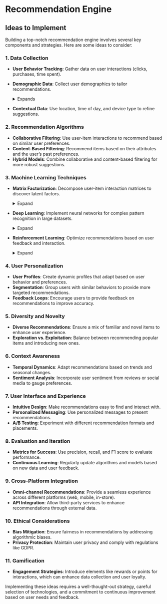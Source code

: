 # Recommendation Engine

## Ideas to Implement 

Building a top-notch recommendation engine involves several key components and strategies. Here are some ideas to consider:

### 1. **Data Collection**
   - **User Behavior Tracking**: Gather data on user interactions (clicks, purchases, time spent).
   - **Demographic Data**: Collect user demographics to tailor recommendations.
     <details>
        <summary>Expands</summary>

       Collecting and utilizing demographic data can significantly enhance the personalization of a recommendation engine. Here’s a deeper look at how it works and its benefits:

        ### What Demographic Data to Collect
        1. **Age**: Understanding the age range of users can help tailor recommendations to specific life stages (e.g., products for young adults vs. seniors).
        2. **Gender**: Certain products may appeal more to specific genders, allowing for targeted marketing and recommendations.
        3. **Location**: Geographic data can influence preferences based on local culture, trends, or climate (e.g., recommending winter gear in colder regions).
        4. **Income Level**: Insights into a user’s purchasing power can help suggest products within their budget.
        5. **Education Level**: This can influence the complexity or type of products recommended (e.g., books, courses).
        6. **Occupation**: Job roles can indicate specific interests or needs, allowing for targeted recommendations (e.g., tech tools for IT professionals).

        ### How to Collect Demographic Data
        - **User Profiles**: Encourage users to create profiles where they can voluntarily share demographic information.
        - **Surveys and Polls**: Use brief surveys during signup or app usage to gather demographic data.
        - **Social Media Integration**: Allow users to sign up via social media, where demographic data can be accessed with consent.
        - **Purchase History Analysis**: Analyze past purchases to infer demographic attributes (e.g., buying baby products suggests a parent).

        ### Utilizing Demographic Data for Recommendations
        1. **Personalization**: Tailor recommendations based on demographic segments. For example, recommend trending fashion items to younger users while suggesting home improvement products to older demographics.
        2. **Segmentation**: Group users into segments based on demographics, allowing for targeted marketing campaigns and curated content.
        3. **Trend Analysis**: Identify demographic trends over time to refine recommendations and stay ahead of market demands.
        4. **Cross-Demographic Recommendations**: Use demographic data to introduce users to items outside their typical interests, enhancing diversity in their experience.

        ### Benefits
        - **Improved Relevance**: Users receive recommendations that are more likely to resonate with their life stage and preferences.
        - **Increased Engagement**: Tailored recommendations can lead to higher click-through rates and conversions.
        - **Enhanced Customer Loyalty**: Personalized experiences foster a sense of understanding and connection, encouraging repeat visits.

        ### Considerations
        - **Privacy Concerns**: Always ensure data collection complies with privacy regulations (like GDPR) and prioritize user consent.
        - **Data Accuracy**: Encourage users to keep their demographic information up-to-date to maintain the accuracy of recommendations.

         By effectively leveraging demographic data, a recommendation engine can become significantly more intuitive and aligned with user needs, ultimately enhancing the overall user experience.
        
     </details>
     
   - **Contextual Data**: Use location, time of day, and device type to refine suggestions.

### 2. **Recommendation Algorithms**
   - **Collaborative Filtering**: Use user-item interactions to recommend based on similar user preferences.
   - **Content-Based Filtering**: Recommend items based on their attributes and the user’s past preferences.
   - **Hybrid Models**: Combine collaborative and content-based filtering for more robust suggestions.

### 3. **Machine Learning Techniques**
   - **Matrix Factorization**: Decompose user-item interaction matrices to discover latent factors.

      <details>
         <summary>Expand</summary>
         
     Matrix factorization is a powerful technique used in recommendation systems to identify latent factors that explain user preferences. Here’s how to achieve this in practice:

      ### 1. **Understanding the User-Item Interaction Matrix**
        - **Matrix Structure**: Create a user-item interaction matrix where rows represent users, columns represent items, and the values represent interactions (e.g., ratings, purchases, or clicks). This matrix is often    sparse, meaning many entries are missing.
         - **Example**: A matrix where users rate movies on a scale of 1 to 5.

      ### 2. **Choosing a Matrix Factorization Technique**
        - **Singular Value Decomposition (SVD)**: Decomposes the matrix into three lower-dimensional matrices: user factors, item factors, and singular values.
        - **Alternating Least Squares (ALS)**: An iterative approach that alternates between fixing user factors and optimizing item factors.
        - **Non-negative Matrix Factorization (NMF)**: Similar to SVD but constrains the factors to be non-negative, useful in certain contexts (e.g., when dealing with counts).

      ### 3. **Implementation Steps**
     1. **Data Preprocessing**:
         - **Normalization**: Scale the ratings (e.g., between 0 and 1) or use z-score normalization.
         - **Handling Missing Values**: Decide how to treat missing interactions (e.g., ignore, use zeros, or impute values).

      2. **Matrix Factorization**:
         - **Select the Number of Latent Factors**: Determine how many latent factors (dimensions) to use, often through experimentation.
         - **Factorization Process**:
         - For SVD, use libraries like NumPy or SciPy to perform the decomposition.
         - For ALS, implement using libraries such as Apache Spark’s MLlib, which is optimized for large datasets.
         - **Training**: Use optimization techniques to minimize the reconstruction error between the original matrix and the product of the factorized matrices.

      3. **Model Training**:
         - **Loss Function**: Define a loss function (e.g., mean squared error) to evaluate the difference between predicted and actual interactions.
         - **Regularization**: Implement regularization techniques (like L2 regularization) to prevent overfitting.
         - **Iterative Optimization**: Run multiple iterations (epochs) to refine the factor matrices.

      4. **Making Predictions**:
         - **Reconstruct the User-Item Matrix**: Multiply the user and item factor matrices to predict missing values.
         - **Recommendation Generation**: For each user, recommend items with the highest predicted values that the user hasn’t interacted with yet.

      ### 4. **Evaluating the Model**
        - **Metrics**: Use evaluation metrics such as RMSE (Root Mean Squared Error), MAE (Mean Absolute Error), or precision and recall for ranked lists.
         - **Cross-Validation**: Split data into training and test sets to validate model performance.

      ### 5. **Iterative Improvement**
        - **Hyperparameter Tuning**: Experiment with different numbers of latent factors, regularization strengths, and learning rates to improve model performance.
         - **Incorporate Additional Data**: Combine matrix factorization with other techniques (like collaborative filtering or content-based filtering) for a hybrid approach.

      ### 6. **Deployment**
        - **Real-Time Recommendations**: Once the model is trained, integrate it into your application to provide real-time recommendations based on user interactions.
         - **Updating the Model**: Continuously retrain the model with new data to keep recommendations relevant.

      ### Tools and Libraries
        - **Python Libraries**: Use libraries such as `Surprise`, `Scikit-learn`, or `TensorFlow` for implementing matrix factorization.
         - **Big Data Frameworks**: Use frameworks like Apache Spark for large-scale datasets.

         By following these steps, you can effectively implement matrix factorization to uncover latent factors in user-item interactions, enhancing the quality and relevance of recommendations.
      
</details>
     
   - **Deep Learning**: Implement neural networks for complex pattern recognition in large datasets.

     <details>
      <summary>Expand</summary>

        Implementing deep learning for recommendation systems involves several high-level steps. Here’s a structured approach to achieve this:

      ### 1. **Define the Problem**
         - Identify the type of recommendation system you want to build (e.g., collaborative filtering, content-based, hybrid).
         - Determine the specific goals, such as predicting ratings, recommending items, or optimizing user engagement.

      ### 2. **Data Collection and Preparation**
        - **Gather Data**: Collect user-item interaction data (ratings, clicks, purchases) and any additional features (user profiles, item attributes).
        - **Data Preprocessing**:
        - **Normalization**: Scale numerical features to a standard range.
        - **Encoding**: Convert categorical variables (e.g., item IDs, user IDs) into numerical representations (e.g., one-hot encoding, embeddings).
        - **Handling Missing Values**: Decide how to treat missing interactions or features.

      ### 3. **Design the Neural Network Architecture**
        - **Choose an Architecture**:
        - **Feedforward Neural Networks**: Simple structures for straightforward tasks.
        - **Recurrent Neural Networks (RNNs)**: Useful for sequential data (e.g., time-based recommendations).
        - **Convolutional Neural Networks (CNNs)**: Effective for image-based recommendations (e.g., fashion items).
        - **Autoencoders**: Can be used for collaborative filtering by learning compressed representations of user-item interactions.
        - **Embedding Layers**: Use embeddings for user and item IDs to capture latent relationships.

      ### 4. **Build the Model**
        - **Framework Selection**: Choose a deep learning framework (e.g., TensorFlow, PyTorch, Keras) for implementation.
        - **Define Layers**: Construct the neural network layers, including input layers for user and item features, hidden layers, and output layers for predictions.
        - **Activation Functions**: Use appropriate activation functions (e.g., ReLU for hidden layers, sigmoid or softmax for output).

      ### 5. **Train the Model**
        - **Loss Function**: Select a loss function suitable for your task (e.g., mean squared error for ratings, binary cross-entropy for binary outcomes).
        - **Optimizer**: Choose an optimizer (e.g., Adam, RMSprop) to adjust model weights during training.
         - **Batch Processing**: Use mini-batch training for efficiency and stability.
         - **Epochs and Early Stopping**: Define the number of training epochs and implement early stopping to prevent overfitting.

      ### 6. **Evaluate Model Performance**
        - **Metrics**: Use metrics like RMSE, MAE, precision, and recall to evaluate how well the model predicts user preferences.
        - **Cross-Validation**: Implement k-fold cross-validation to ensure robustness.

      ### 7. **Hyperparameter Tuning**
         - Experiment with various hyperparameters (e.g., learning rate, batch size, number of layers) to find the optimal configuration.
         - Utilize techniques like grid search or randomized search for efficient tuning.

      ### 8. **Deployment**
        - **Integrate the Model**: Deploy the trained model into your application or service, ensuring it can handle real-time requests.
        - **Real-Time Updates**: Set up mechanisms for the model to retrain periodically with new data to maintain recommendation accuracy.

      ### 9. **Monitor and Iterate**
        - **Performance Monitoring**: Continuously monitor model performance in production, looking for drift or degradation in recommendation quality.
        - **User Feedback**: Gather user feedback to refine and improve the model over time.

      ### Tools and Libraries
        - **Deep Learning Libraries**: Use TensorFlow or PyTorch for building and training models.
        - **Recommendation Libraries**: Explore specialized libraries like `Surprise` or `LightFM` for combining deep learning with collaborative filtering techniques.

      By following these high-level steps, you can effectively implement deep learning techniques to develop a sophisticated recommendation system that leverages complex patterns in large datasets.
      
</details>

   - **Reinforcement Learning**: Optimize recommendations based on user feedback and interaction.

     <details>
      <summary>Expand</summary>

         Using reinforcement learning (RL) to optimize recommendations involves leveraging user feedback and interaction to improve the recommendation strategy dynamically. Here’s a high-level approach to implementing RL for    recommendation systems:

      ### 1. **Define the Environment**
        - **State**: Represent the current situation of the user, which may include user features (demographics, preferences), item features (attributes, categories), and context (time, location).
        - **Action**: Define the set of possible actions, typically the items to recommend to the user.
        - **Reward**: Establish a reward signal based on user interactions (e.g., clicks, purchases, ratings). Positive rewards could be given for successful recommendations, while negative rewards could be applied for no interactions or negative feedback.

      ### 2. **Select an RL Algorithm**
        - **Model-Free Methods**:
         - **Q-Learning**: A value-based method where the agent learns the value of taking specific actions in given states.
         - **Deep Q-Networks (DQN)**: Combines Q-learning with deep learning to handle large state spaces.
         - **Policy Gradient Methods**: Directly optimize the policy that selects actions based on the state, using techniques like REINFORCE or Proximal Policy Optimization (PPO).
         - **Actor-Critic Methods**: Utilize both value functions and policy updates, balancing exploration and exploitation.

      ### 3. **Data Collection and Environment Setup**
        - **Simulated or Real Environment**: If necessary, create a simulated environment to test the RL model, where user interactions can be mimicked.
        - **Historical Data**: Use existing user interaction data to initialize the model and set up the environment.

      ### 4. **Model Training**
        - **Exploration vs. Exploitation**: Implement strategies to balance exploring new recommendations (exploration) and leveraging known preferences (exploitation).

        - **Training Loop**:
           - Observe the current state.
           - Select an action (recommendation) based on the policy.
           - Receive feedback (reward) from the user based on their interaction.
           - Update the model based on the received reward.
       - **Experience Replay**: For DQNs, store experiences in a replay buffer and sample them to break correlation during training.

      ### 5. **Evaluate Model Performance**
      - **Policy Evaluation**: Use metrics such as cumulative reward, average reward per episode, or user engagement metrics (click-through rate, conversion rate).
      - **A/B Testing**: Compare the RL-based recommendations against traditional recommendation methods to assess performance improvements.

      ### 6. **Hyperparameter Tuning**
         - Experiment with different hyperparameters (learning rates, discount factors, exploration strategies) to optimize training and model performance.

      ### 7. **Deployment**
        - **Real-Time Recommendations**: Integrate the trained RL model into your recommendation system to make real-time predictions based on live user interactions.
        - **Feedback Loop**: Continuously collect feedback from user interactions to refine the model dynamically.

      ### 8. **Monitor and Adapt**
        - **Performance Monitoring**: Keep track of the model’s performance over time, adjusting for concept drift or changes in user behavior.
        - **Iterative Improvement**: Regularly update the model based on new data and feedback to enhance recommendation accuracy.

      ### Tools and Libraries
      - **RL Libraries**: Use libraries like OpenAI’s Baselines, Stable Baselines, or Ray RLlib for implementing reinforcement learning algorithms.
      - **Deep Learning Frameworks**: Leverage TensorFlow or PyTorch for building deep learning components of the RL model.

         By following these steps, you can effectively implement reinforcement learning to optimize recommendations based on user feedback, creating a more adaptive and personalized experience for users.

     </details>

### 4. **User Personalization**
   - **User Profiles**: Create dynamic profiles that adapt based on user behavior and preferences.
   - **Segmentation**: Group users with similar behaviors to provide more targeted recommendations.
   - **Feedback Loops**: Encourage users to provide feedback on recommendations to improve accuracy.

### 5. **Diversity and Novelty**
   - **Diverse Recommendations**: Ensure a mix of familiar and novel items to enhance user experience.
   - **Exploration vs. Exploitation**: Balance between recommending popular items and introducing new ones.

### 6. **Context Awareness**
   - **Temporal Dynamics**: Adapt recommendations based on trends and seasonal changes.
   - **Sentiment Analysis**: Incorporate user sentiment from reviews or social media to gauge preferences.

### 7. **User Interface and Experience**
   - **Intuitive Design**: Make recommendations easy to find and interact with.
   - **Personalized Messaging**: Use personalized messages to present recommendations.
   - **A/B Testing**: Experiment with different recommendation formats and placements.

### 8. **Evaluation and Iteration**
   - **Metrics for Success**: Use precision, recall, and F1 score to evaluate performance.
   - **Continuous Learning**: Regularly update algorithms and models based on new data and user feedback.

### 9. **Cross-Platform Integration**
   - **Omni-channel Recommendations**: Provide a seamless experience across different platforms (web, mobile, in-store).
   - **API Integration**: Allow third-party services to enhance recommendations through external data.

### 10. **Ethical Considerations**
   - **Bias Mitigation**: Ensure fairness in recommendations by addressing algorithmic biases.
   - **Privacy Protection**: Maintain user privacy and comply with regulations like GDPR.

### 11. **Gamification**
   - **Engagement Strategies**: Introduce elements like rewards or points for interactions, which can enhance data collection and user loyalty.

Implementing these ideas requires a well-thought-out strategy, careful selection of technologies, and a commitment to continuous improvement based on user needs and feedback.
